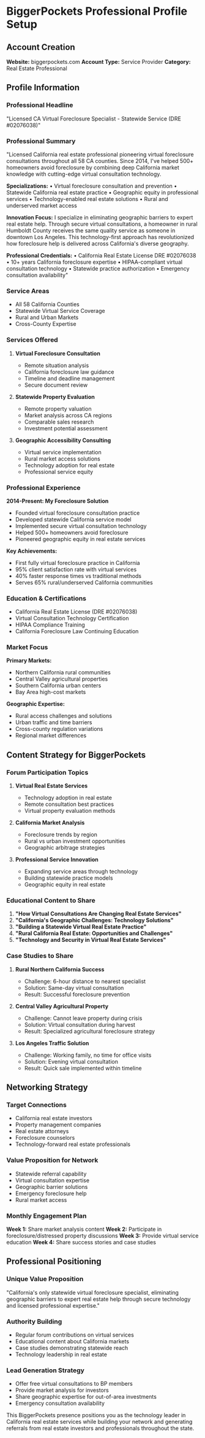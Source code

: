 # BiggerPockets Professional Profile Setup

## Account Creation
**Website:** biggerpockets.com
**Account Type:** Service Provider
**Category:** Real Estate Professional

## Profile Information

### Professional Headline
"Licensed CA Virtual Foreclosure Specialist - Statewide Service (DRE #02076038)"

### Professional Summary
"Licensed California real estate professional pioneering virtual foreclosure consultations throughout all 58 CA counties. Since 2014, I've helped 500+ homeowners avoid foreclosure by combining deep California market knowledge with cutting-edge virtual consultation technology.

**Specializations:**
• Virtual foreclosure consultation and prevention
• Statewide California real estate practice
• Geographic equity in professional services
• Technology-enabled real estate solutions
• Rural and underserved market access

**Innovation Focus:**
I specialize in eliminating geographic barriers to expert real estate help. Through secure virtual consultations, a homeowner in rural Humboldt County receives the same quality service as someone in downtown Los Angeles. This technology-first approach has revolutionized how foreclosure help is delivered across California's diverse geography.

**Professional Credentials:**
• California Real Estate License DRE #02076038
• 10+ years California foreclosure expertise
• HIPAA-compliant virtual consultation technology
• Statewide practice authorization
• Emergency consultation availability"

### Service Areas
- All 58 California Counties
- Statewide Virtual Service Coverage
- Rural and Urban Markets
- Cross-County Expertise

### Services Offered
1. **Virtual Foreclosure Consultation**
   - Remote situation analysis
   - California foreclosure law guidance
   - Timeline and deadline management
   - Secure document review

2. **Statewide Property Evaluation**
   - Remote property valuation
   - Market analysis across CA regions
   - Comparable sales research
   - Investment potential assessment

3. **Geographic Accessibility Consulting**
   - Virtual service implementation
   - Rural market access solutions
   - Technology adoption for real estate
   - Professional service equity

### Professional Experience
**2014-Present: My Foreclosure Solution**
- Founded virtual foreclosure consultation practice
- Developed statewide California service model
- Implemented secure virtual consultation technology
- Helped 500+ homeowners avoid foreclosure
- Pioneered geographic equity in real estate services

**Key Achievements:**
- First fully virtual foreclosure practice in California
- 95% client satisfaction rate with virtual services
- 40% faster response times vs traditional methods
- Serves 65% rural/underserved California communities

### Education & Certifications
- California Real Estate License (DRE #02076038)
- Virtual Consultation Technology Certification
- HIPAA Compliance Training
- California Foreclosure Law Continuing Education

### Market Focus
**Primary Markets:**
- Northern California rural communities
- Central Valley agricultural properties
- Southern California urban centers
- Bay Area high-cost markets

**Geographic Expertise:**
- Rural access challenges and solutions
- Urban traffic and time barriers
- Cross-county regulation variations
- Regional market differences

## Content Strategy for BiggerPockets

### Forum Participation Topics
1. **Virtual Real Estate Services**
   - Technology adoption in real estate
   - Remote consultation best practices
   - Virtual property evaluation methods

2. **California Market Analysis**
   - Foreclosure trends by region
   - Rural vs urban investment opportunities
   - Geographic arbitrage strategies

3. **Professional Service Innovation**
   - Expanding service areas through technology
   - Building statewide practice models
   - Geographic equity in real estate

### Educational Content to Share
1. **"How Virtual Consultations Are Changing Real Estate Services"**
2. **"California's Geographic Challenges: Technology Solutions"**
3. **"Building a Statewide Virtual Real Estate Practice"**
4. **"Rural California Real Estate: Opportunities and Challenges"**
5. **"Technology and Security in Virtual Real Estate Services"**

### Case Studies to Share
1. **Rural Northern California Success**
   - Challenge: 6-hour distance to nearest specialist
   - Solution: Same-day virtual consultation
   - Result: Successful foreclosure prevention

2. **Central Valley Agricultural Property**
   - Challenge: Cannot leave property during crisis
   - Solution: Virtual consultation during harvest
   - Result: Specialized agricultural foreclosure strategy

3. **Los Angeles Traffic Solution**
   - Challenge: Working family, no time for office visits
   - Solution: Evening virtual consultation
   - Result: Quick sale implemented within timeline

## Networking Strategy

### Target Connections
- California real estate investors
- Property management companies
- Real estate attorneys
- Foreclosure counselors
- Technology-forward real estate professionals

### Value Proposition for Network
- Statewide referral capability
- Virtual consultation expertise
- Geographic barrier solutions
- Emergency foreclosure help
- Rural market access

### Monthly Engagement Plan
**Week 1:** Share market analysis content
**Week 2:** Participate in foreclosure/distressed property discussions
**Week 3:** Provide virtual service education
**Week 4:** Share success stories and case studies

## Professional Positioning

### Unique Value Proposition
"California's only statewide virtual foreclosure specialist, eliminating geographic barriers to expert real estate help through secure technology and licensed professional expertise."

### Authority Building
- Regular forum contributions on virtual services
- Educational content about California markets
- Case studies demonstrating statewide reach
- Technology leadership in real estate

### Lead Generation Strategy
- Offer free virtual consultations to BP members
- Provide market analysis for investors
- Share geographic expertise for out-of-area investments
- Emergency consultation availability

This BiggerPockets presence positions you as the technology leader in California real estate services while building your network and generating referrals from real estate investors and professionals throughout the state.